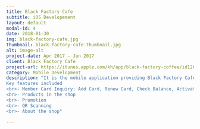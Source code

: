 ```yaml
---
title: Black Factory Cafe
subtitle: iOS Developement
layout: default
modal-id: 4
date: 2018-01-30
img: black-factory-cafe.jpg
thumbnail: black-factory-cafe-thumbnail.jpg
alt: image-alt
project-date: Apr 2017 – Jun 2017
client: Black Factory Cafe
project-url: https://itunes.apple.com/kh/app/black-factory-coffee/id1267750523?mt=8
category: Mobile Development
description: "It is the mobile application providing Black Factory Cafe's customer to perform some activities in mobile environment.
Key features included
<br>- Member Card Inquiry: Add Card, Renew Card, Check Balance, Activate/Deactivate, ...
<br>- Products in the shop
<br>- Promotion
<br>- QR Scanning
<br>- About the shop"

---
```

